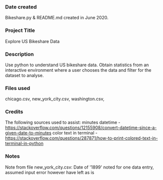 ### Date created
Bikeshare.py & README.md created in June 2020.

### Project Title
Explore US Bikeshare Data  

### Description
Use python to understand US bikeshare data. Obtain statistics from an interactive environment where a user chooses the data and filter for the dataset to analyse.

### Files used
chicago.csv,
new_york_city.csv,
washington.csv,

### Credits
The following sources used to assist:
minutes datetime - https://stackoverflow.com/questions/12155908/convert-datetime-since-a-given-date-to-minutes
color text in terminal - https://stackoverflow.com/questions/287871/how-to-print-colored-text-in-terminal-in-python

### Notes
Note from file new_york_city.csv: Date of '1899' noted for one data entry, assumed input error however have left as is
